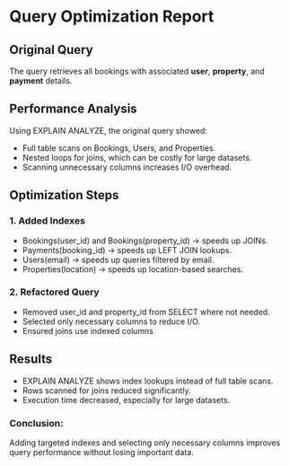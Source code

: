# Query Optimization Report

## Original Query
The query retrieves all bookings with associated **user**, **property**, and **payment** details.

## Performance Analysis
Using EXPLAIN ANALYZE, the original query showed:
- Full table scans on Bookings, Users, and Properties.
- Nested loops for joins, which can be costly for large datasets.
- Scanning unnecessary columns increases I/O overhead.

## Optimization Steps
### 1. Added Indexes
- Bookings(user_id) and Bookings(property_id) → speeds up JOINs.
- Payments(booking_id) → speeds up LEFT JOIN lookups.
- Users(email) → speeds up queries filtered by email.
- Properties(location) → speeds up location-based searches.

### 2. Refactored Query
- Removed user_id and property_id from SELECT where not needed.
- Selected only necessary columns to reduce I/O.
- Ensured joins use indexed columns

## Results
- EXPLAIN ANALYZE shows index lookups instead of full table scans.
- Rows scanned for joins reduced significantly.
- Execution time decreased, especially for large datasets.

### Conclusion:
 Adding targeted indexes and selecting only necessary columns improves query performance without losing important data.

